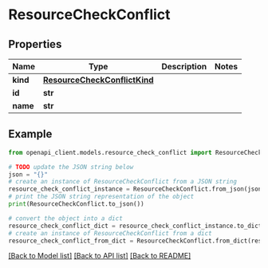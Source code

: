 # ResourceCheckConflict


## Properties

Name | Type | Description | Notes
------------ | ------------- | ------------- | -------------
**kind** | [**ResourceCheckConflictKind**](ResourceCheckConflictKind.md) |  | 
**id** | **str** |  | 
**name** | **str** |  | 

## Example

```python
from openapi_client.models.resource_check_conflict import ResourceCheckConflict

# TODO update the JSON string below
json = "{}"
# create an instance of ResourceCheckConflict from a JSON string
resource_check_conflict_instance = ResourceCheckConflict.from_json(json)
# print the JSON string representation of the object
print(ResourceCheckConflict.to_json())

# convert the object into a dict
resource_check_conflict_dict = resource_check_conflict_instance.to_dict()
# create an instance of ResourceCheckConflict from a dict
resource_check_conflict_from_dict = ResourceCheckConflict.from_dict(resource_check_conflict_dict)
```
[[Back to Model list]](../README.md#documentation-for-models) [[Back to API list]](../README.md#documentation-for-api-endpoints) [[Back to README]](../README.md)


